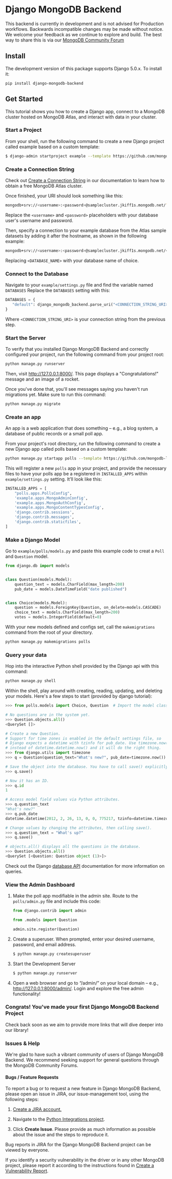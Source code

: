 # Django MongoDB Backend

This backend is currently in development and is not advised for Production workflows. Backwards incompatible
changes may be made without notice. We welcome your feedback as we continue to
explore and build. The best way to share this is via our [MongoDB Community Forum](https://www.mongodb.com/community/forums/tag/python)

## Install

The development version of this package supports Django 5.0.x. To install it:

`pip install django-mongodb-backend`

## Get Started

This tutorial shows you how to create a Django app, connect to a MongoDB cluster hosted on MongoDB Atlas, and interact with data in your cluster.

### Start a Project

From your shell, run the following command to create a new Django project called example based on a custom template:

```bash
$ django-admin startproject example --template https://github.com/mongodb-labs/django-mongodb-project/archive/refs/heads/5.0.x.zip
```

### Create a Connection String

Check out [Create a Connection String](https://deploy-preview-132--docs-pymongo.netlify.app/get-started/create-a-connection-string/) in our documentation to learn how to obtain a free MongoDB Atlas cluster.

Once finished, your URI should look something like this:
```bash
mongodb+srv://<username>:<password>@samplecluster.jkiff1s.mongodb.net/?retryWrites=true&w=majority&appName=SampleCluster
```
Replace the `<username>` and `<password>` placeholders with your database user's username and password.

Then, specify a connection to your example database from the Atlas sample datasets by adding it after the hostname, as shown in the following example:

```bash
mongodb+srv://<username>:<password>@samplecluster.jkiff1s.mongodb.net/<DATABASE_NAME>?retryWrites=true&w=majority&appName=SampleCluster
```

Replacing `<DATABASE_NAME>` with your database name of choice.


### Connect to the Database

Navigate to your `example/settings.py` file and find the variable named `DATABASES` Replace the `DATABASES` setting with this:

```python
DATABASES = {
   "default": django_mongodb_backend.parse_uri("<CONNECTION_STRING_URI>"),
}
```

Where `<CONNECTION_STRING_URI>` is your connection string from the previous step.

### Start the Server
To verify that you installed Django MongoDB Backend and correctly configured your project, run the following command from your project root:
```bash
python manage.py runserver
```
Then, visit http://127.0.0.1:8000/. This page displays a "Congratulations!" message and an image of a rocket.

Once you've done that, you'll see messages saying you haven't run migrations yet. Make sure to run this command:
```bash
python manage.py migrate
```
### Create an app
An app is a web application that does something – e.g., a blog system, a database of public records or a small poll app.

From your project's root directory, run the following command to create a new Django app called polls based on a custom template:

```bash
python manage.py startapp polls --template https://github.com/mongodb-labs/django-mongodb-app/archive/refs/heads/5.0.x.zip
```

This will register a new `polls` app in your project, and provide the necessary files to have your polls app be a registered in `INSTALLED_APPS` within `example/settings.py` setting. It’ll look like this:

```python
INSTALLED_APPS = [
    "polls.apps.PollsConfig",
    'example.apps.MongoAdminConfig',
    'example.apps.MongoAuthConfig',
    'example.apps.MongoContentTypesConfig',
    'django.contrib.sessions',
    'django.contrib.messages',
    'django.contrib.staticfiles',
]
```

### Make a Django Model

Go to `example/polls/models.py` and paste this example code to creat a `Poll` and `Question` model.

```python
from django.db import models


class Question(models.Model):
    question_text = models.CharField(max_length=200)
    pub_date = models.DateTimeField("date published")


class Choice(models.Model):
    question = models.ForeignKey(Question, on_delete=models.CASCADE)
    choice_text = models.CharField(max_length=200)
    votes = models.IntegerField(default=0)
```

With your new models defined and configs set, call the `makemigrations` command from the root of your directory.
```bash
python manage.py makemigrations polls
```

### Query your data
Hop into the interactive Python shell provided by the Django api with this command:
```bash
python manage.py shell
```

Within the shell, play around with creating, reading, updating, and deleting your models. Here's a few steps to start (provided by django tutorial):
```python
>>> from polls.models import Choice, Question  # Import the model classes we just wrote.

# No questions are in the system yet.
>>> Question.objects.all()
<QuerySet []>

# Create a new Question.
# Support for time zones is enabled in the default settings file, so
# Django expects a datetime with tzinfo for pub_date. Use timezone.now()
# instead of datetime.datetime.now() and it will do the right thing.
>>> from django.utils import timezone
>>> q = Question(question_text="What's new?", pub_date=timezone.now())

# Save the object into the database. You have to call save() explicitly.
>>> q.save()

# Now it has an ID.
>>> q.id
1

# Access model field values via Python attributes.
>>> q.question_text
"What's new?"
>>> q.pub_date
datetime.datetime(2012, 2, 26, 13, 0, 0, 775217, tzinfo=datetime.timezone.utc)

# Change values by changing the attributes, then calling save().
>>> q.question_text = "What's up?"
>>> q.save()

# objects.all() displays all the questions in the database.
>>> Question.objects.all()
<QuerySet [<Question: Question object (1)>]>
```

Check out the Django [database API](https://docs.djangoproject.com/en/5.1/topics/db/queries/) documentation for more information on queries.

### View the Admin Dashboard
1. Make the poll app modifiable in the admin site. Route to the `polls/admin.py` file and include this code:
   ```python
   from django.contrib import admin

   from .models import Question

   admin.site.register(Question)
   ```
2. Create a superuser. When prompted, enter your desired username, password, and email address.
   ```bash
   $ python manage.py createsuperuser
   ```
3. Start the Development Server
   ```bash
   $ python manage.py runserver
   ```
4. Open a web browser and go to “/admin/” on your local domain – e.g., http://127.0.0.1:8000/admin/. Login and explore the free admin functionality!

### Congrats! You've made your first Django MongoDB Backend Project

Check back soon as we aim to provide more links that will dive deeper into our library!

<!-- * Developer Notes
* Capabilities & Limitations
* Tutorials
* Troubleshooting -->

### Issues & Help

We're glad to have such a vibrant community of users of Django MongoDB Backend. We recommend seeking support for general questions through the MongoDB Community Forums.

#### Bugs / Feature Requests
To report a bug or to request a new feature in Django MongoDB Backend, please open an issue in JIRA, our issue-management tool, using the following steps:

1. [Create a JIRA account.](https://jira.mongodb.org/)

2. Navigate to the [Python Integrations project](https://jira.mongodb.org/projects/INTPYTHON/).

3. Click **Create Issue**. Please provide as much information as possible about the issue and the steps to reproduce it.

Bug reports in JIRA for the Django MongoDB Backend project can be viewed by everyone.

If you identify a security vulnerability in the driver or in any other MongoDB project, please report it according to the instructions found in [Create a Vulnerability Report](https://www.mongodb.com/docs/manual/tutorial/create-a-vulnerability-report/).